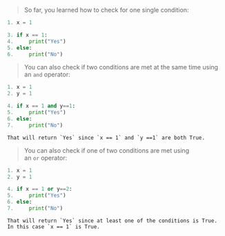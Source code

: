 
>So far, you learned how to check for one single condition:

```python
1. x = 1

3. if x == 1:
4.     print("Yes")
5. else:
6.     print("No")
```

  

>You can also check if two conditions are met at the same time using an `and` operator:

```python
1. x = 1
2. y = 1

4. if x == 1 and y==1:
5.     print("Yes")
6. else:
7.     print("No")

```
	That will return `Yes` since `x == 1` and `y ==1` are both True.

  

>You can also check if one of two conditions are met using an `or` operator:


```python
1. x = 1
2. y = 1

4. if x == 1 or y==2:
5.     print("Yes")
6. else:
7.     print("No")

```
	That will return `Yes` since at least one of the conditions is True. In this case `x == 1` is True.